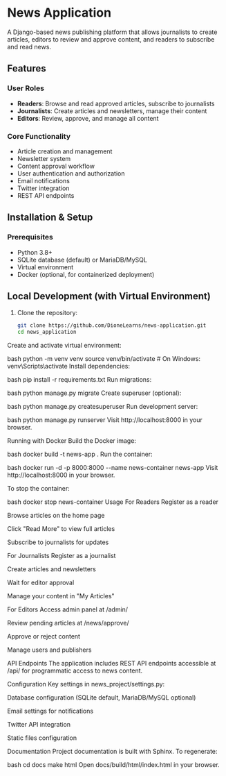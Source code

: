 # News Application

A Django-based news publishing platform that allows journalists to create articles, editors to review and approve content, and readers to subscribe and read news.

## Features

### User Roles
- **Readers**: Browse and read approved articles, subscribe to journalists
- **Journalists**: Create articles and newsletters, manage their content
- **Editors**: Review, approve, and manage all content

### Core Functionality
- Article creation and management
- Newsletter system
- Content approval workflow
- User authentication and authorization
- Email notifications
- Twitter integration
- REST API endpoints

## Installation & Setup

### Prerequisites
- Python 3.8+
- SQLite database (default) or MariaDB/MySQL
- Virtual environment
- Docker (optional, for containerized deployment)

## Local Development (with Virtual Environment)

1. Clone the repository:
   ```bash
   git clone https://github.com/DioneLearns/news-application.git
   cd news_application
Create and activate virtual environment:

bash
python -m venv venv
source venv/bin/activate  # On Windows: venv\Scripts\activate
Install dependencies:

bash
pip install -r requirements.txt
Run migrations:

bash
python manage.py migrate
Create superuser (optional):

bash
python manage.py createsuperuser
Run development server:

bash
python manage.py runserver
Visit http://localhost:8000 in your browser.

Running with Docker
Build the Docker image:

bash
docker build -t news-app .
Run the container:

bash
docker run -d -p 8000:8000 --name news-container news-app
Visit http://localhost:8000 in your browser.

To stop the container:

bash
docker stop news-container
Usage
For Readers
Register as a reader

Browse articles on the home page

Click "Read More" to view full articles

Subscribe to journalists for updates

For Journalists
Register as a journalist

Create articles and newsletters

Wait for editor approval

Manage your content in "My Articles"

For Editors
Access admin panel at /admin/

Review pending articles at /news/approve/

Approve or reject content

Manage users and publishers

API Endpoints
The application includes REST API endpoints accessible at /api/ for programmatic access to news content.

Configuration
Key settings in news_project/settings.py:

Database configuration (SQLite default, MariaDB/MySQL optional)

Email settings for notifications

Twitter API integration

Static files configuration

Documentation
Project documentation is built with Sphinx. To regenerate:

bash
cd docs
make html
Open docs/build/html/index.html in your browser.
